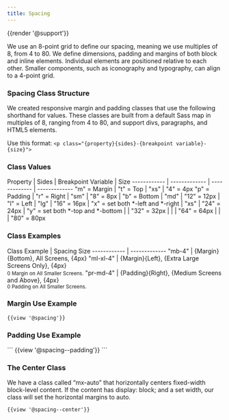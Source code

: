 ```yaml
---
title: Spacing
---
```

{{render '@support'}}

We use an 8-point grid to define our spacing, meaning we use multiples of 8, from 4 to 80. We define dimensions, padding and margins of both block and inline elements. Individual elements are positioned relative to each other. Smaller components, such as iconography and typography, can align to a 4-point grid.

<h3>Spacing Class Structure</h3>

We created responsive margin and padding classes that use the following shorthand for values. These classes are built from a default Sass map in multiples of 8, ranging from 4 to 80, and support divs, paragraphs, and HTML5 elements.

Use this format: `<p class="{property}{sides}-{breakpoint variable}-{size}">`

<h3>Class Values</h3>
Property | Sides | Breakpoint Variable | Size
------------ | ------------- | ------------- | -------------
"m" = Margin | "t" = Top | "xs" | "4" = 4px
"p" = Padding | "r" = Right | "sm" |  "8" = 8px
 | "b" = Bottom | "md" |  "12" = 12px
 | "l" = Left | "lg" |  "16" = 16px
 | "x" = set both *-left and *-right | "xs" | "24" = 24px
 | "y" = set both *-top and *-bottom | | "32" = 32px
 | | | "64" = 64px
 | | | "80" = 80px

<h3>Class Examples</h3>
 Class Example | Spacing Size
 ------------ | -------------
 "mb-4" | {Margin}{Bottom}, All Screens, {4px}
 "ml-xl-4" | {Margin}{Left}, {Extra Large Screens Only}, {4px} <br/><small>0 Margin on All Smaller Screens.</small>
 "pr-md-4" | {Padding}{Right}, {Medium Screens and Above}, {4px} <br/><small>0 Padding on All Smaller Screens.</small>


<h3>Margin Use Example</h3>

```
{{view '@spacing'}}
```

<h3>Padding Use Example</h3>
```
{{view '@spacing--padding'}}
```

<h3>The Center Class</h3>

We have a class called “mx-auto” that horizontally centers fixed-width block-level content. If the content has display: block; and a set width, our class will set the horizontal margins to auto.

```
{{view '@spacing--center'}}
```
